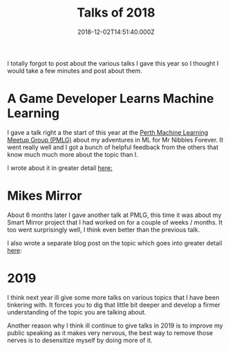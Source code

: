﻿---
coverImage: ./header.jpg
date: '2018-12-02T14:51:40.000Z'
tags:
  - talks
  - public speaking
title: Talks of 2018
oldUrl: /talks/talks-of-2018
---

I totally forgot to post about the various talks I gave this year so I thought I would take a few minutes and post about them.

<!-- more -->

# A Game Developer Learns Machine Learning

I gave a talk right a the start of this year at the [Perth Machine Learning Meetup Group (PMLG)](https://www.meetup.com/Perth-Machine-Learning-Group/) about my adventures in ML for Mr Nibbles Forever. It went really well and I got a bunch of helpful feedback from the others that know much much more about the topic than I.

I wrote about it in greater detail [here:](talks/a-game-developer-learns-machine-leaning-then-talks-about-it/)

# Mikes Mirror

About 6 months later I gave another talk at PMLG, this time it was about my Smart Mirror project that I had worked on for a couple of weeks / months. It too went surprisingly well, I think even better than the previous talk.

I also wrote a separate blog post on the topic which goes into greater detail [here](/talks/mikes-mirror-the-talk/):

# 2019

I think next year ill give some more talks on various topics that I have been tinkering with. It forces you to dig that little bit deeper and develop a firmer understanding of the topic you are talking about.

Another reason why I think ill continue to give talks in 2019 is to improve my public speaking as it makes very nervous, the best way to remove those nerves is to desensitize myself by doing more of it.
